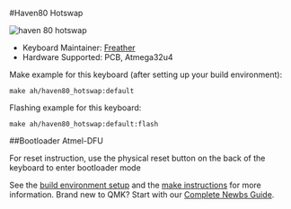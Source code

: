 #Haven80 Hotswap

![haven 80 hotswap](https://i.imgur.com/lXKf8Cih.png)


* Keyboard Maintainer: [Freather](https://github.com/CMMS-Freather)
* Hardware Supported: PCB, Atmega32u4

Make example for this keyboard (after setting up your build environment):

    make ah/haven80_hotswap:default

Flashing example for this keyboard:

    make ah/haven80_hotswap:default:flash

##Bootloader Atmel-DFU 

For reset instruction, use the physical reset button on the back of the keyboard to enter bootloader mode

See the [build environment setup](https://docs.qmk.fm/#/getting_started_build_tools) and the [make instructions](https://docs.qmk.fm/#/getting_started_make_guide) for more information. Brand new to QMK? Start with our [Complete Newbs Guide](https://docs.qmk.fm/#/newbs).
